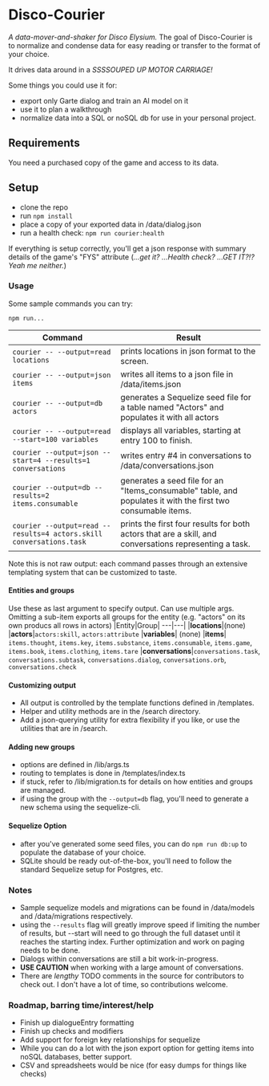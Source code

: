 # Disco-Courier

_A data-mover-and-shaker for Disco Elysium._
The goal of Disco-Courier is to normalize and condense data for easy reading or transfer to the format of your choice.

It drives data around in a _SSSSOUPED UP MOTOR CARRIAGE!_

Some things you could use it for:

- export only Garte dialog and train an AI model on it
- use it to plan a walkthrough
- normalize data into a SQL or noSQL db for use in your personal project.

## Requirements

You need a purchased copy of the game and access to its data.

## Setup

- clone the repo
- run `npm install`
- place a copy of your exported data in /data/dialog.json
- run a health check: `npm run courier:health`

If everything is setup correctly, you'll get a json response with summary details of the game's "FYS" attribute (_...get it? ...Health check? ...GET IT?!? Yeah me neither._)

### Usage

Some sample commands you can try:

`npm run...`

| Command                                                             | Result                                                                                                       |
| ------------------------------------------------------------------- | ------------------------------------------------------------------------------------------------------------ |
| `courier -- --output=read locations`                                | prints locations in json format to the screen.                                                               |
| `courier -- --output=json items`                                    | writes all items to a json file in /data/items.json                                                          |
| `courier -- --output=db actors`                                     | generates a Sequelize seed file for a table named "Actors" and populates it with all actors                  |
| `courier -- --output=read --start=100 variables`                    | displays all variables, starting at entry 100 to finish.                                                     |
| `courier --output=json --start=4 --results=1 conversations`         | writes entry #4 in conversations to /data/conversations.json                                                 |
| `courier --output=db --results=2 items.consumable`                  | generates a seed file for an "Items_consumable" table, and populates it with the first two consumable items. |
| `courier --output=read --results=4 actors.skill conversations.task` | prints the first four results for both actors that are a skill, and conversations representing a task.       |

Note this is not raw output: each command passes through an extensive templating system that can be customized to taste.

#### Entities and groups

Use these as last argument to specify output. Can use multiple args.
Omitting a sub-item exports all groups for the entity (e.g. "actors" on its own producs all rows in actors)
|Entity|Group|
---|---|
|**locations**|(none)
|**actors**|`actors:skill`, `actors:attribute`
|**variables**| (none)
|**items**| `items.thought`, `items.key`, `items.substance`, `items.consumable`, `items.game`, `items.book`, `items.clothing`, `items.tare`
|**conversations**|`conversations.task`, `conversations.subtask`, `conversations.dialog`, `conversations.orb`, `conversations.check`

#### Customizing output

- All output is controlled by the template functions defined in /templates.
- Helper and utility methods are in the /search directory.
- Add a json-querying utility for extra flexibility if you like, or use the utilities that are in /search.

#### Adding new groups

- options are defined in /lib/args.ts
- routing to templates is done in /templates/index.ts
- if stuck, refer to /lib/migration.ts for details on how entities and groups are managed.
- if using the group with the `--output=db` flag, you'll need to generate a new schema using the sequelize-cli.

#### Sequelize Option

- after you've generated some seed files, you can do `npm run db:up` to populate the database of your choice.
- SQLite should be ready out-of-the-box, you'll need to follow the standard Sequelize setup for Postgres, etc.

### Notes

- Sample sequelize models and migrations can be found in /data/models and /data/migrations respectively.
- using the `--results` flag will greatly improve speed if limiting the number of results, but --start will need to go through the full dataset until it reaches the starting index. Further optimization and work on paging needs to be done.
- Dialogs within conversations are still a bit work-in-progress.
- **USE CAUTION** when working with a large amount of conversations.
- There are _lengthy_ TODO comments in the source for contributors to check out. I don't have a lot of time, so contributions welcome.

### Roadmap, barring time/interest/help

- Finish up dialogueEntry formatting
- Finish up checks and modifiers
- Add support for foreign key relationships for sequelize
- While you can do a lot with the json export option for getting items into noSQL databases, better support.
- CSV and spreadsheets would be nice (for easy dumps for things like checks)
